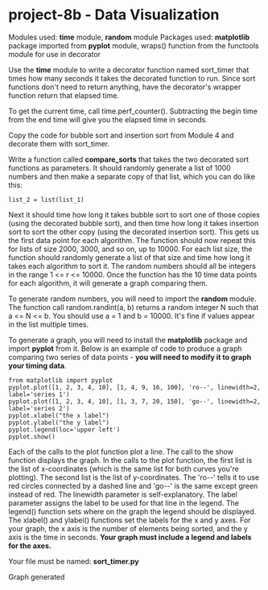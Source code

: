 # project-8b - Data Visualization


Modules used: **time** module, **random** module
Packages used: **matplotlib** package imported from **pyplot** module, wraps() function from the functools module for use in decorator

Use the **time** module to write a decorator function named sort_timer that times how many seconds it takes the decorated function to run.  Since sort functions don't need to return anything, have the decorator's wrapper function return that elapsed time.

To get the current time, call time.perf_counter().  Subtracting the begin time from the end time will give you the elapsed time in seconds.

Copy the code for bubble sort and insertion sort from Module 4 and decorate them with sort_timer.

Write a function called **compare_sorts** that takes the two decorated sort functions as parameters.  It should randomly generate a list of 1000 numbers and then make a separate copy of that list, which you can do like this:
```
list_2 = list(list_1)
```
Next it should time how long it takes bubble sort to sort one of those copies (using the decorated bubble sort), and then time how long it takes insertion sort to sort the other copy (using the decorated insertion sort).  This gets us the first data point for each algorithm.  The function should now repeat this for lists of size 2000, 3000, and so on, up to 10000.  For each list size, the function should randomly generate a list of that size and time how long it takes each algorithm to sort it.  The random numbers should all be integers in the range 1 <= r <= 10000.  Once the function has the 10 time data points for each algorithm, it will generate a graph comparing them.

To generate random numbers, you will need to import the **random** module.  The function call random.randint(a, b) returns a random integer N such that a <= N <= b.  You should use a = 1 and b = 10000.  It's fine if values appear in the list multiple times.

To generate a graph, you will need to install the **matplotlib** package and import **pyplot** from it.  Below is an example of code to produce a graph comparing two series of data points - **you will need to modify it to graph your timing data**.
```
from matplotlib import pyplot
pyplot.plot([1, 2, 3, 4, 10], [1, 4, 9, 16, 100], 'ro--', linewidth=2, label='series 1')
pyplot.plot([1, 2, 3, 4, 10], [1, 3, 7, 20, 150], 'go--', linewidth=2, label='series 2')
pyplot.xlabel("the x label")
pyplot.ylabel("the y label")
pyplot.legend(loc='upper left')
pyplot.show()
```
Each of the calls to the plot function plot a line.  The call to the show function displays the graph.  In the calls to the plot function, the first list is the list of x-coordinates (which is the same list for both curves you're plotting).  The second list is the list of y-coordinates.  The 'ro--' tells it to use red circles connected by a dashed line and 'go--' is the same except green instead of red.  The linewidth parameter is self-explanatory.  The label parameter assigns the label to be used for that line in the legend. The legend() function sets where on the graph the legend should be displayed. The xlabel() and ylabel() functions set the labels for the x and y axes. For your graph, the x axis is the number of elements being sorted, and the y axis is the time in seconds. **Your graph must include a legend and labels for the axes.**

Your file must be named: **sort_timer.py**

Graph generated
